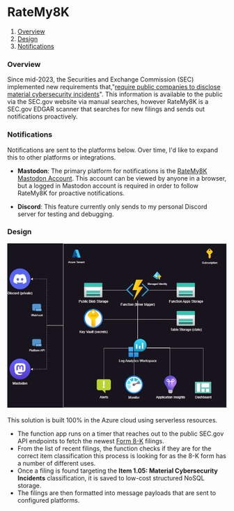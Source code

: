 # RateMy8K 

1. [Overview](#overview)
2. [Design](#design)
3. [Notifications](#notifications)

### Overview <a name="overview"></a>
Since mid-2023, the Securities and Exchange Commission (SEC) implemented new requirements that,"[require public companies to disclose material cybersecurity incidents](https://www.sec.gov/newsroom/speeches-statements/gerding-cybersecurity-incidents-05212024)". This information is available to the public via the SEC.gov website via manual searches, however RateMy8K is a SEC.gov EDGAR scanner that searches for new filings and sends out notifications proactively. 

### Notifications <a name="notifications"></a>
Notifications are sent to the platforms below. Over time, I'd like to expand this to other platforms or integrations. 

- **Mastodon**: The primary platform for notifications is the [RateMy8K Mastodon Account](https://mastodon.social/@ratemy8k). This account can be viewed by anyone in a browser, but a logged in Mastodon account is required in order to follow RateMy8K for proactive notifications.

- **Discord**: This feature currently only sends to my personal Discord server for testing and debugging. 

### Design <a name="design"></a>
<img src="./readme_files/design.png" width="800px">
<br />
<br />
This solution is built 100% in the Azure cloud using serverless resources.

- The function app runs on a timer that reaches out to the public SEC.gov API endpoints to fetch the newest [Form 8-K](https://www.sec.gov/answers/form8k.htm) filings. 
- From the list of recent filings, the function checks if they are for the correct item classification this process is looking for as the 8-K form has a number of different uses. 
- Once a filing is found targeting the **Item 1.05: Material Cybersecurity Incidents** classification, it is saved to low-cost structured NoSQL storage. 
- The filings are then formatted into message payloads that are sent to configured platforms. 



